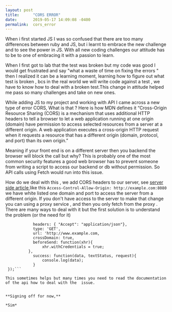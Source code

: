 ```yaml
---
layout: post
title:      "CORS ERROR"
date:       2019-05-17 14:09:08 -0400
permalink:  cors_error
---
```



When i first started JS I was so confused that there are too many differences  between ruby and 
JS, but i learnt to embrace the new challenge and to see the power in JS. With all new coding challenges our attitude has to be to one of  embracing it with a passion to learn.

 When I first got to lab that the test was broken but my code was good I would get frustrated and say "what a waste of time on fixing the errors " then I realized it can be a learning moment, learning how to figure out what test is broken , bcs in the real world we will write code against a test , we have to know how to deal with a broken test.This change in attitude helped me pass so many challenges and take on new ones.

While adding JS to my project and working with API I came across a new type of error CORS, What is that ? 
 	Here is how MDN defines it “Cross-Origin Resource Sharing (CORS) is a mechanism that uses additional HTTP headers to tell a browser to let a web application running at one origin (domain) have permission to access selected resources from a server at a different origin. A web application executes a cross-origin HTTP request when it requests a resource that has a different origin (domain, protocol, and port) than its own origin.” 

  Meaning if your front end is on a different server then you backend the browser will block the call but why? This is probably one of the most common security features a good web browser has  to prevent someone from writing a script to access our backend or db without permission. So API calls using Fetch would run into this issue.

How do we deal with this , we add CORS headers to our server, see [server side article ](https://developer.mozilla.org/en-US/docs/Web/HTTP/Server-Side_Access_Control
)   like this 
`Access-Control-Allow-Origin: http://example.com:8080 `   we  have  white listed one domain and port to  access the server from a different origin. If you don't have access to the server to make that change you can using a proxy service , and then you only fetch from the proxy . There are many ways to deal with it but the first solution is to understand the problem (or the need for it)


```$.ajax({
            headers: { "Accept": "application/json"},
            type: 'GET',
            url: 'http://www.example.com,
            crossDomain: true,
            beforeSend: function(xhr){
                xhr.withCredentials = true;
          },
            success: function(data, textStatus, request){
                console.log(data);
            }
 });```

This sometimes helps but many times you need to read the documentation of the api how to deal with the  issue.


**Signing off for now,**

*Sim*

